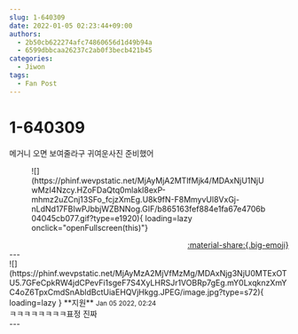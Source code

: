 ```yaml
---
slug: 1-640309
date: 2022-01-05 02:23:44+09:00
authors:
  - 2b50cb622274afc74860656d1d49b94a
  - 6599dbbcaa26237c2ab0f3becb421b45
categories:
  - Jiwon
tags:
  - Fan Post
---
```


# 1-640309

<div class="post-container" markdown="1">
<div class="content-container md-sidebar__scrollwrap" markdown="1">

메거니 오면 보여줄라구 귀여운사진 준비했어
<figure markdown="1">
![](https://phinf.wevpstatic.net/MjAyMjA2MTlfMjk4/MDAxNjU1NjUwMzI4Nzcy.HZoFDaQtq0mlakI8exP-mhmz2uZCnj13SFo_fcjzXmEg.U8k9fN-F8MmyvUl8VxGj-nLdNd17FBIwPJbbjWZBNNog.GIF/b865163fef884e1fa67e4706b04045cb077.gif?type=e1920){ loading=lazy onclick="openFullscreen(this)"}
</figure>


</div>
</div>

<div style="text-align: right;" markdown="1">
<a href="https://weverse.io/fromis9/fanpost/1-640309" style="text-align: right;">:material-share:{.big-emoji}</a>
</div>
---

<div class="comments-container md-sidebar__scrollwrap" markdown="1">
<div class="comment" markdown="1">
<div class='id-container' markdown="1">
![](https://phinf.wevpstatic.net/MjAyMzA2MjVfMzMg/MDAxNjg3NjU0MTExOTU5.7GFeCpkRW4jdCPevFi1sgeF7S4XyLHRSJr1VOBRp7gEg.mY0LxqknzXmYC4oZ6TpxCmdSnAbldBctUiaEHQVjHkgg.JPEG/image.jpg?type=s72){ loading=lazy }
**<span class="artist">지원</span>** <small>Jan 05 2022, 02:24</small><br>
</div>
<div class='comment-body' markdown="1">
ㅋㅋㅋㅋㅋㅋㅋㅋ표정 진짜
</div>
</div>
</div>
---
